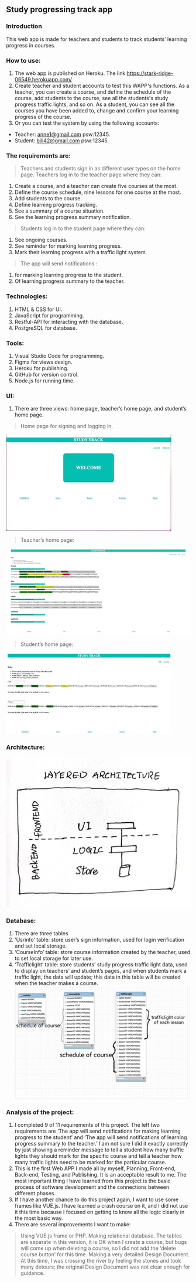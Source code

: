 ## **Study progressing track app**

### **Introduction**

This web app is made for teachers and students to track students’ learning progress in courses.

### **How to use:**
1. The web app is published on Heroku. The link:https://stark-ridge-06549.herokuapp.com/
2. Create teacher and student accounts to test this WAPP's functions. As a teacher, you can create a course, and define the schedule of the course, add students to the course, see all the students's study progress traffic lights, and so on. As a student, you can see all the courses you have been added to, change and confirm your learning progress of the course.
3. Or you can test the system by using the following accounts:
- Teacher: anne1@gmail.com  psw:12345.
- Student: bill42@gmail.com   psw:12345.

### **The requirements are:**
> Teachers and students sign in as different user types on the home page. 
> Teachers log in to the teacher page where they can:
1. Create a course, and a teacher can create five courses at the most.
2. Define the course schedule, nine lessons for one course at the most.
3. Add students to the course.
4. Define learning progress tracking.
5. See a summary of a course situation.
6. See the learning progress summary notification.
> Students log in to the student page where they can:
1. See ongoing courses.
2. See reminder for marking learning progress.
3. Mark their learning progress with a traffic light system.
> The app will send notifications :
1. for marking learning progress to the student.
2. Of learning progress summary to the teacher.
### **Technologies:**
1. HTML & CSS for UI.
2. JavaScript for programming.
3. Restful-API for interacting with the database.
4. PostgreSQL for database.
### **Tools:**
1. Visual Studio Code for programming.
2. Figma for views design.
3. Heroku for publishing.
4. GitHub for version control.
5. Node.js for running time.
### **UI:**
1. There are three views: home page, teacher’s home page, and student’s home page.

> Home page for signing and logging in.

![homepage](https://github.com/YinanLi1987/university-and-hobby-project-/blob/main/course_system_WAPP/pictures/Picture%201.jpg?raw=true)



> Teacher’s home page:

![teacherpage](https://github.com/YinanLi1987/university-and-hobby-project-/blob/main/course_system_WAPP/pictures/teacherpage.jpeg?raw=true)


> Student’s home page:

![studentpage](https://github.com/YinanLi1987/university-and-hobby-project-/blob/main/course_system_WAPP/pictures/studentpage.jpg?raw=true)

### **Architecture:**
![architecture](https://github.com/YinanLi1987/university-and-hobby-project-/blob/main/course_system_WAPP/pictures/architecture.jpg?raw=true)


### **Database:**
1. There are three tables
2. ‘Usrinfo’ table: store user’s sign information, used for login verification and set local storage.
3. ‘CourseInfo’ table: store course information created by the teacher, used to set local storage for later use.
4. ‘Trafficlight’ table: store students’ study progress traffic light data, used to display on teachers’ and student’s pages, and when students mark a traffic light, the data will update; this data in this table will be created when the teacher makes a course.
![database](https://github.com/YinanLi1987/university-and-hobby-project-/blob/main/course_system_WAPP/pictures/database.jpg?raw=true)


### **Analysis of the project:**
1.	I completed 9 of 11 requirements of this project. The left two requirements  are ‘The app will send notifications for making learning progress to the student’ and ‘The app will send notifications of learning progress summary to the teacher.’ I am not sure I did it exactly correctly by just showing a reminder message to tell a student how many traffic lights they should mark for the specific course and tell a teacher how many traffic lights need to be marked for the particular course.
2.	This is the first Web APP I made all by myself, Planning, Front-end, Back-end, Testing, and Publishing. It is an acceptable result to me. The most important thing I have learned from this project is the basic process of software development and the connections between different phases.
3.	If I have another chance to do this project again, I want to use some frames like VUE.js. I have learned a crash course on it, and I did not use it this time because I focused on getting to know all the logic clearly in the most basic way.
4.	There are several improvements I want to make:
> Using VUE.js frame or PHP.
> Making relational database. The tables are separate in this version, it is OK when I create a course, but bugs will come up when deleting a course, so I did not add the ‘delete course button’ for this time.
> Making a very detailed Design Document. At this time, I was crossing the river by feeling the stones and took many detours; the original Design Document was not clear enough for guidance.
